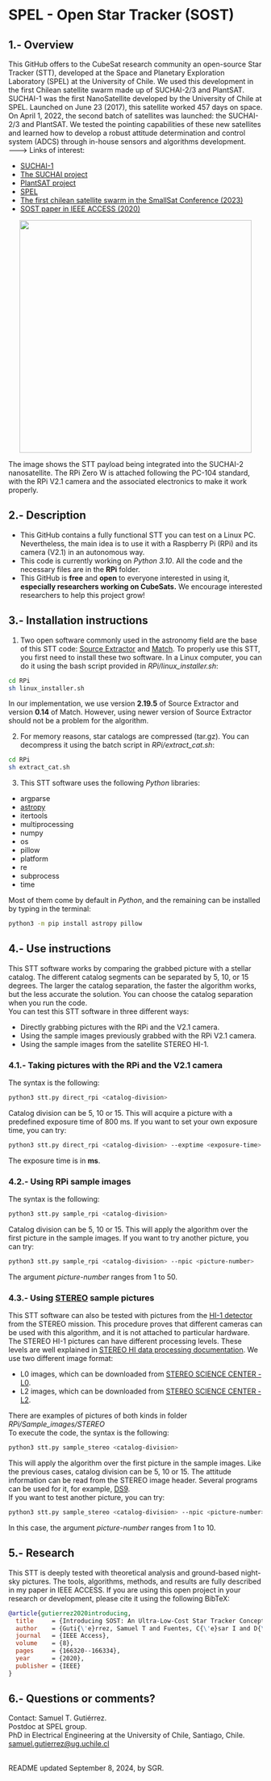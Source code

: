 # SPEL - Open Star Tracker (SOST)

## 1.- Overview

This GitHub offers to the CubeSat research community an open-source Star Tracker (STT), 
developed at the Space and Planetary Exploration Laboratory (SPEL) at the University of Chile. 
We used this development in the first Chilean satellite swarm made up of SUCHAI-2/3 and PlantSAT. <br/>
SUCHAI-1 was the first NanoSatellite developed by the University of Chile at SPEL. Launched on June 23 (2017), this satellite 
worked 457 days on space. On April 1, 2022, the second batch of satellites was launched: the SUCHAI-2/3 and PlantSAT.
We tested the pointing capabilities of these new satellites and learned how to develop a robust attitude
determination and control system (ADCS) through in-house sensors and algorithms development. <br/>
---> Links of interest:
- [SUCHAI-1](http://ingenieria.uchile.cl/noticias/144476/suchai-ha-dado-mas-de-5-mil-vueltas-a-la-tierra-en-su-primer-ano) <br/>
- [The SUCHAI project](http://spel.ing.uchile.cl) <br/>
- [PlantSAT project](https://plantsat.spel.cl/) <br/>
- [SPEL](https://spel.cl/) <br/>
- [The first chilean satellite swarm in the SmallSat Conference (2023)](https://digitalcommons.usu.edu/smallsat/2023/all2023/56/) <br/>
- [SOST paper in IEEE ACCESS (2020)](https://ieeexplore.ieee.org/document/9179736) <br/>
 
<p align="center">
  <img src="https://github.com/spel-uchile/Star_Tracker/blob/master/STT_SUCHAI2.jpg" width="460"/>
</p>
The image shows the STT payload being integrated into the SUCHAI-2 nanosatellite. The RPi Zero W is attached following 
the PC-104 standard, with the RPi V2.1 camera and the associated electronics to make it work properly.

## 2.- Description

- This GitHub contains a fully functional STT you can test on a Linux PC. Nevertheless, the main idea 
is to use it with a Raspberry Pi (RPi) and its camera (V2.1) in an autonomous way.
- This code is currently working on *Python 3.10*. All the code and the necessary files are in the **RPi** folder.
- This GitHub is **free** and **open** to everyone interested in using it, **especially researchers working on CubeSats.** 
We encourage interested researchers to help this project grow!

## 3.- Installation instructions

1. Two open software commonly used in the astronomy field are the base of this STT code: [Source Extractor](https://www.astromatic.net/software/sextractor)
and [Match](http://spiff.rit.edu/match/). To properly use this STT, you first need to install these two software. In a Linux computer, you 
can do it using the bash script provided in *RPi/linux_installer.sh*: <br />
```bash
cd RPi
sh linux_installer.sh
```
In our implementation, we use version **2.19.5** of Source Extractor and version **0.14** of Match. However, using
newer version of Source Extractor should not be a problem for the algorithm. <br />

2. For memory reasons, star catalogs are compressed (tar.gz). You can decompress it using the batch script
in *RPi/extract_cat.sh*: <br />
```bash
cd RPi
sh extract_cat.sh
```

3. This STT software uses the following *Python* libraries:
- argparse
- [astropy](http://www.astropy.org)
- itertools
- multiprocessing
- numpy
- os
- pillow
- platform
- re
- subprocess
- time

Most of them come by default in *Python*, and the remaining can be installed by typing in the terminal:
```bash
python3 -m pip install astropy pillow
```

## 4.- Use instructions

This STT software works by comparing the grabbed picture with a stellar catalog. The different catalog segments can 
be separated by 5, 10, or 15 degrees. The larger the catalog separation, the faster the algorithm works, but the 
less accurate the solution. You can choose the catalog separation when you run the code. <br />
You can test this STT software in three different ways:
- Directly grabbing pictures with the RPi and the V2.1 camera.
- Using the sample images previously grabbed with the RPi V2.1 camera.
- Using the sample images from the satellite STEREO HI-1.

### 4.1.- Taking pictures with the RPi and the V2.1 camera
The syntax is the following:
```bash
python3 stt.py direct_rpi <catalog-division>
```
Catalog division can be 5, 10 or 15. This will acquire a picture with a predefined exposure time of 800 ms. If you 
want to set your own exposure time, you can try:
```bash
python3 stt.py direct_rpi <catalog-division> --exptime <exposure-time>
```
The exposure time is in **ms**.

### 4.2.- Using RPi sample images
The syntax is the following:
```bash
python3 stt.py sample_rpi <catalog-division>
```
Catalog division can be 5, 10 or 15. This will apply the algorithm over the first picture in the sample images. If you 
want to try another picture, you can try:
```bash
python3 stt.py sample_rpi <catalog-division> --npic <picture-number>
```
The argument *picture-number* ranges from 1 to 50.

### 4.3.- Using [STEREO](https://stereo.gsfc.nasa.gov/) sample pictures

This STT software can also be tested with pictures from the [HI-1 detector](http://www.stereo.rl.ac.uk/) from the STEREO mission. This procedure 
proves that different cameras can be used with this algorithm, and it is not attached to particular hardware. <br />
The STEREO HI-1 pictures can have different processing levels. These levels are well explained 
in [STEREO HI data processing documentation](https://www.ukssdc.ac.uk/solar/stereo/documentation/HI_processing.html). We use two different image format:

- L0 images, which can be downloaded from [STEREO SCIENCE CENTER - L0](https://stereo-ssc.nascom.nasa.gov/pub/ins_data/secchi/L0/a/img/hi_1/).
- L2 images, which can be downloaded from [STEREO SCIENCE CENTER - L2](https://stereo-ssc.nascom.nasa.gov/pub/ins_data/secchi_hi/L2/a/img/hi_1/).

There are examples of pictures of both kinds in folder *RPi/Sample_images/STEREO* <br />
To execute the code, the syntax is the following:
```bash
python3 stt.py sample_stereo <catalog-division>
```
This will apply the algorithm over the first picture in the sample images. Like the previous cases, catalog division 
can be 5, 10 or 15. The attitude information can be read from the STEREO image header. 
Several programs can be used for it, for example, [DS9](https://sites.google.com/cfa.harvard.edu/saoimageds9). <br />
If you want to test another picture, you can try:
```bash
python3 stt.py sample_stereo <catalog-division> --npic <picture-number>
```
In this case, the argument *picture-number* ranges from 1 to 10.

## 5.- Research

This STT is deeply tested with theoretical analysis and ground-based night-sky pictures. 
The tools, algorithms, methods, and results are fully described in my paper in IEEE ACCESS.
If you are using this open project in your research or development, please cite it using the following BibTeX:
```bibtex
@article{gutierrez2020introducing,
  title     = {Introducing SOST: An Ultra-Low-Cost Star Tracker Concept Based on a Raspberry Pi and Open-Source Astronomy Software},
  author    = {Guti{\'e}rrez, Samuel T and Fuentes, C{\'e}sar I and D{\'\i}az, Marcos A},
  journal   = {IEEE Access},
  volume    = {8},
  pages     = {166320--166334},
  year      = {2020},
  publisher = {IEEE}
}
```

## 6.- Questions or comments?

Contact: Samuel T. Gutiérrez. <br />
Postdoc at SPEL group. <br />
PhD in Electrical Engineering at the University of Chile, Santiago, Chile. <br />
samuel.gutierrez@ug.uchile.cl

<br />
README updated September 8, 2024, by SGR.
